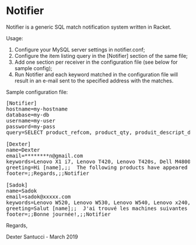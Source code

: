 # Notifier

  Notifier is a generic SQL match notification system written in Racket.

Usage:

1) Configure your MySQL server settings in notifier.conf;
2) Configure the item listing query in the [Notifier] section of the same file;
3) Add one section per receiver in the configuration file (see below for sample config);
4) Run Notifier and each keyword matched in the configuration file will result in an e-mail sent to 
the specified address with the matches.

Sample configuration file:

<pre>
[Notifier]
hostname=my-hostname
database=my-db
username=my-user
password=my-pass
query=SELECT product_refcom, product_qty, produit_descript_designation, product_price ...

[Dexter]
name=Dexter
email=********n@gmail.com
keywords=Lenovo X1 i7, Lenovo T420, Lenovo T420s, Dell M4800
greeting=Hi [name],;;  The following products have appeared in Nodixia's feed:;;
footer=;;Regards,;;Notifier

[Sadok]
name=Sadok
email=sadok@xxxxx.com
keywords=Lenovo W520, Lenovo W530, Lenovo W540, Lenovo x240, Lenovo T420, Dell M4800
greeting=Salut [name];;  J'ai trouvé les machines suivantes sur le stock:;;
footer=;;Bonne journée!,;;Notifier
</pre>

Regards,

Dexter Santucci - March 2019
